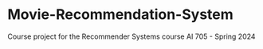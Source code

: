 # Movie-Recommendation-System
Course project for the Recommender Systems course AI 705 - Spring 2024
